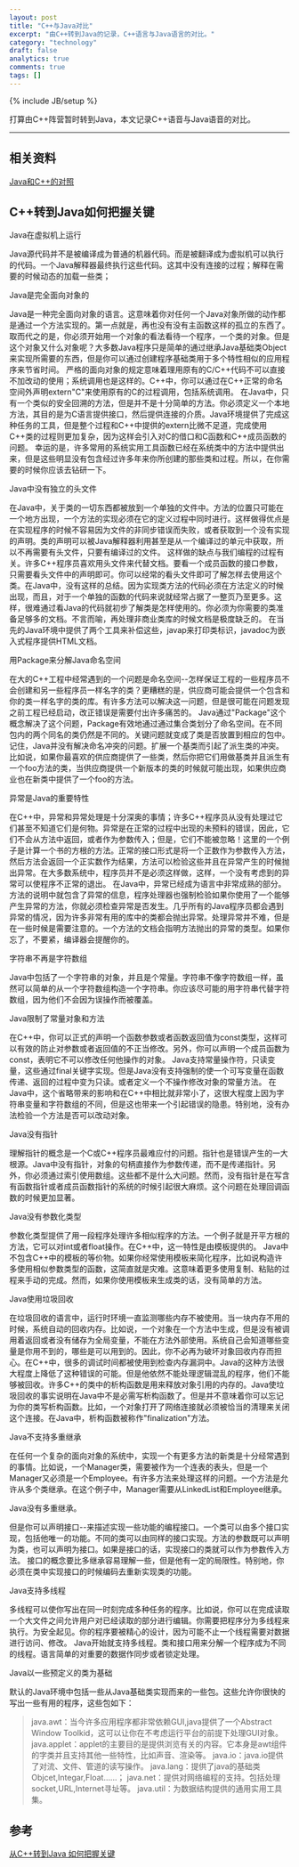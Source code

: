 ```yaml
---
layout: post
title: "C++与Java对比"
excerpt: "由C++转到Java的记录，C++语言与Java语言的对比。"
category: "technology"
draft: false
analytics: true
comments: true
tags: []
---
```

{% include JB/setup %}

打算由C++阵营暂时转到Java，本文记录C++语音与Java语音的对比。

---

## 相关资料

[Java和C++的对照](https://zh.wikipedia.org/wiki/Java%E5%92%8CC%2B%2B%E7%9A%84%E5%B0%8D%E7%85%A7)


## C++转到Java如何把握关键

Java在虚拟机上运行

Java源代码并不是被编译成为普通的机器代码。而是被翻译成为虚拟机可以执行的代码。一个Java解释器最终执行这些代码。这其中没有连接的过程；解释在需要的时候动态的加载一些类；

Java是完全面向对象的

Java是一种完全面向对象的语言。这意味着你对任何一个Java对象所做的动作都是通过一个方法实现的。第一点就是，再也没有没有主函数这样的孤立的东西了。取而代之的是，你必须开始用一个对象的看法看待一个程序，一个类的对象。但是这个对象又什么对象呢？大多数Java程序只是简单的通过继承Java基础类Object来实现所需要的东西，但是你可以通过创建程序基础类用于多个特性相似的应用程序来节省时间。
严格的面向对象的规定意味着理用原有的C/C++代码不可以直接不加改动的使用；系统调用也是这样的。C++中，你可以通过在C++正常的命名空间外声明extern"C"来使用原有的C的过程调用，包括系统调用。
在Java中，只有一个类似的安全回溯的方法，但是并不是十分简单的方法。你必须定义一个本地方法，其目的是为C语言提供接口，然后提供连接的介质。Java环境提供了完成这种任务的工具，但是整个过程和C++中提供的extern比微不足道，完成使用C++类的过程则更加复杂，因为这样会引入对C的借口和C函数和C++成员函数的问题。
幸运的是，许多常用的系统实用工具函数已经在系统类中的方法中提供出来，但是这些明显没有包含经过许多年来你所创建的那些类和过程。所以，在你需要的时候你应该去钻研一下。

Java中没有独立的头文件

在Java中，关于类的一切东西都被放到一个单独的文件中。方法的位置只可能在一个地方出现，一个方法的实现必须在它的定义过程中同时进行。这样做得优点是在实现程序的时候不容易因为文件的非同步错误而失败，或者获取到一个没有实现的声明。类的声明可以被Java解释器利用甚至是从一个编译过的单元中获取，所以不再需要有头文件，只要有编译过的文件。
这样做的缺点与我们编程的过程有关。许多C++程序员喜欢用头文件来代替文档。要看一个成员函数的接口参数，只需要看头文件中的声明即可。你可以经常的看头文件即可了解怎样去使用这个类。在Java中，没有这样的总结。因为实现类方法的代码必须在方法定义的时候出现，而且，对于一个单独的函数的代码来说就经常占据了一整页乃至更多。这样，很难通过看Java的代码就初步了解类是怎样使用的。你必须为你需要的类准备足够多的文档。不言而喻，再处理非商业类库的时候文档是极度缺乏的。
在当先的Java环境中提供了两个工具来补偿这些，javap来打印类标识，javadoc为嵌入式程序提供HTML文档。

用Package来分解Java命名空间

在大的C++工程中经常遇到的一个问题是命名空间--怎样保证工程的一些程序员不会创建和另一些程序员一样名字的类？更糟糕的是，供应商可能会提供一个包含和你的类一样名字的类的库。有许多方法可以解决这一问题，但是很可能在问题发现之前工程已经启动，改正错误是需要付出许多痛苦的。
Java通过"Package"这个概念解决了这个问题，Package有效地通过通过集合类划分了命名空间。在不同包内的两个同名的类仍然是不同的。关键问题就变成了类是否放置到相应的包中。
记住，Java并没有解决命名冲突的问题。扩展一个基类而引起了派生类的冲突。比如说，如果你最喜欢的供应商提供了一些类，然后你把它们用做基类并且派生有一个foo方法的类，当供应商提供一个新版本的类的时候就可能出现，如果供应商业也在新类中提供了一个foo的方法。

异常是Java的重要特性

在C++中，异常和异常处理是十分深奥的事情；许多C++程序员从没有处理过它们甚至不知道它们是何物。异常是在正常的过程中出现的未预料的错误，因此，它们不会从方法中返回，或者作为参数传入；但是，它们不能被忽略！这里的一个例子是计算一个书的方根的方法。正常的接口形式是将一个正数作为参数传入方法，然后方法会返回一个正实数作为结果，方法可以检验这些并且在异常产生的时候抛出异常。在大多数系统中，程序员并不是必须这样做，这样，一个没有考虑到的异常可以使程序不正常的退出。
在Java中，异常已经成为语言中非常成熟的部分。方法的说明中就包含了异常的信息，程序处理器也强制检验如果你使用了一个能够产生异常的方法，你就必须检查异常是否发生。几乎所有的Java程序员都会遇到异常的情况，因为许多非常有用的库中的类都会抛出异常。处理异常并不难，但是在一些时候是需要注意的。一个方法的文档会指明方法抛出的异常的类型。如果你忘了，不要紧，编译器会提醒你的。

字符串不再是字符数组

Java中包括了一个字符串的对象，并且是个常量。字符串不像字符数组一样，虽然可以简单的从一个字符数组构造一个字符串。你应该尽可能的用字符串代替字符数组，因为他们不会因为误操作而被覆盖。

Java限制了常量对象和方法

在C++中，你可以正式的声明一个函数参数或者函数返回值为const类型，这样可以有效的防止对参数或者返回值的不正当修改。另外，你可以声明一个成员函数为const，表明它不可以修改任何他操作的对象。
Java支持常量操作符，只读变量，这些通过final关键字实现。但是Java没有支持强制的使一个可写变量在函数传递、返回的过程中变为只读。或者定义一个不操作修改对象的常量方法。
在Java中，这个省略带来的影响和在C++中相比就非常小了，这很大程度上因为字符串变量和字符数组的不同，但是这也带来一个引起错误的隐患。特别地，没有办法检验一个方法是否可以改动对象。

Java没有指针

理解指针的概念是一个C或C++程序员最难应付的问题。指针也是错误产生的一大根源。Java中没有指针，对象的句柄直接作为参数传递，而不是传递指针。另外，你必须通过索引使用数组。这些都不是什么大问题。然而，没有指针是在写含有函数指针或者成员函数指针的系统的时候引起很大麻烦。这个问题在处理回调函数的时候更加显著。

Java没有参数化类型

参数化类型提供了用一段程序处理许多相似程序的方法。一个例子就是开平方根的方法，它可以对int或者float操作。在C++中，这一特性是由模板提供的。
Java中不包含C++中的模板的等价物。如果你经常使用模板来简化程序，比如说构造许多使用相似参数类型的函数，这简直就是灾难。这意味着更多使用复制、粘贴的过程来手动的完成。然而，如果你使用模板来生成类的话，没有简单的方法。

Java使用垃圾回收

在垃圾回收的语言中，运行时环境一直监测哪些内存不被使用。当一块内存不用的时候，系统自动的回收内存。比如说，一个对象在一个方法中生成，但是没有被调用着返回或者没有储存为全局变量，不能在方法外部使用。系统自己会知道哪些变量是你用不到的，哪些是可以用到的。因此，你不必再为破坏对象回收内存而担心。在C++中，很多的调试时间都被使用到检查内存漏洞中。Java的这种方法很大程度上降低了这种错误的可能。但是他依然不能处理逻辑混乱的程序，他们不能够被回收。许多C++的类中的析构函数是用来释放对象引用的内存的。Java使垃圾回收的事实说明在Java中不是必需写析构函数了。但是并不意味着你可以忘记为你的类写析构函数。比如，一个对象打开了网络连接就必须被恰当的清理来关闭这个连接。在Java中，析构函数被称作"finalization"方法。

Java不支持多重继承

在任何一个复杂的面向对象的系统中，实现一个有更多方法的新类是十分经常遇到的事情。比如说，一个Manager类，需要被作为一个连表的表头，但是一个Manager又必须是一个Employee。有许多方法来处理这样的问题。一个方法是允许从多个类继承。在这个例子中，Manager需要从LinkedList和Employee继承。

Java没有多重继承。

但是你可以声明接口--来描述实现一些功能的编程接口。一个类可以由多个接口实现，包括他唯一的功能。不同的类可以由同样的接口实现。方法的参数既可以声明为类，也可以声明为接口。如果是接口的话，实现接口的类就可以作为参数传入方法。
接口的概念要比多继承容易理解一些，但是他有一定的局限性。特别地，你必须在类中实现接口的时候编码去重新实现类的功能。

Java支持多线程

多线程可以使你写出在同一时刻完成多种任务的程序。比如说，你可以在完成读取一个大文件之间允许用户对已经读取的部分进行编辑。你需要把程序分为多线程来执行。为安全起见。你的程序要被精心的设计，因为可能不止一个线程需要对数据进行访问、修改。
Java开始就支持多线程。类和接口用来分解一个程序成为不同的线程。语言简单的对重要的数据作同步或者锁定处理。

Java以一些预定义的类为基础

默认的Java环境中包括一些从Java基础类实现而来的一些包。这些允许你很快的写出一些有用的程序，这些包如下：

> java.awt：当今许多应用程序都非常依赖GUI,java提供了一个Abstract Window
> Toolkid，这可以让你在不考虑运行平台的前提下处理GUI对象。
> java.applet：applet的主要目的是提供浏览有关的内容。它本身是awt组件的字类并且支持其他一些特性，比如声音、渲染等。
> java.io：java.io提供了对流、文件、管道的读写操作。
> java.lang：提供了java的基础类Objcet,Integar,Float……；
> java.net：提供对网络编程的支持。包括处理socket,URL,Internet寻址等。
> java.util：为数据结构提供的通用实用工具集。


## 参考

[从C++转到Java 如何把握关键](https://groups.google.com/forum/?hl=lv#!topic/torchgroup/3adk6JTZv4c)
